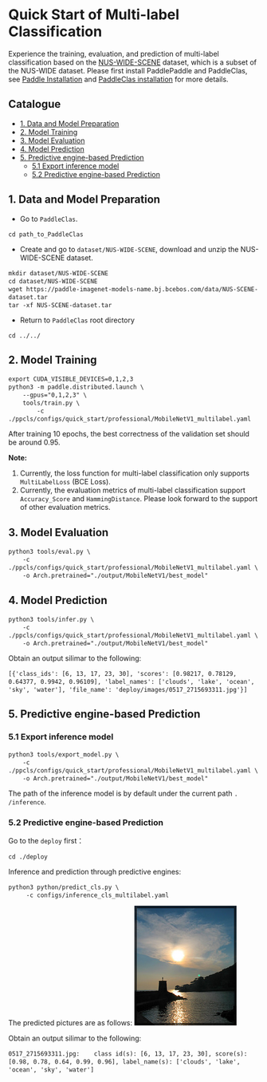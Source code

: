 # Quick Start of Multi-label Classification

Experience the training, evaluation, and prediction of multi-label classification based on the [NUS-WIDE-SCENE](https://lms.comp.nus.edu.sg/wp-content/uploads/2019/research/nuswide/NUS-WIDE.html) dataset, which is a subset of the NUS-WIDE dataset. Please first install PaddlePaddle and PaddleClas, see [Paddle Installation](../installation/install_paddle_en.md) and [PaddleClas installation](../installation/install_paddleclas_en.md) for more details.

## Catalogue

- [1. Data and Model Preparation](#1)
- [2. Model Training](#2)
- [3. Model Evaluation](#3)
- [4. Model Prediction](#4)
- [5. Predictive engine-based Prediction](#5)
  - [5.1 Export inference model](#5.1)
  - [5.2 Predictive engine-based Prediction](#5.2)


<a name="1"></a>
## 1. Data and Model Preparation

- Go to `PaddleClas`.

```
cd path_to_PaddleClas
```

- Create and go to `dataset/NUS-WIDE-SCENE`, download and unzip the NUS-WIDE-SCENE dataset.

```
mkdir dataset/NUS-WIDE-SCENE
cd dataset/NUS-WIDE-SCENE
wget https://paddle-imagenet-models-name.bj.bcebos.com/data/NUS-SCENE-dataset.tar
tar -xf NUS-SCENE-dataset.tar
```

- Return to `PaddleClas` root directory

```
cd ../../
```


<a name="2"></a>
## 2. Model Training

```
export CUDA_VISIBLE_DEVICES=0,1,2,3
python3 -m paddle.distributed.launch \
    --gpus="0,1,2,3" \
    tools/train.py \
        -c ./ppcls/configs/quick_start/professional/MobileNetV1_multilabel.yaml
```

After training 10 epochs, the best correctness of the validation set should be around 0.95.

**Note:**
1. Currently, the loss function for multi-label classification only supports `MultiLabelLoss` (BCE Loss).
2. Currently, the evaluation metrics of multi-label classification support `Accuracy_Score` and `HammingDistance`. Please look forward to the support of other evaluation metrics.

<a name="3"></a>
## 3. Model Evaluation

```
python3 tools/eval.py \
    -c ./ppcls/configs/quick_start/professional/MobileNetV1_multilabel.yaml \
    -o Arch.pretrained="./output/MobileNetV1/best_model"
```


<a name="4"></a>
## 4. Model Prediction

```
python3 tools/infer.py \
    -c ./ppcls/configs/quick_start/professional/MobileNetV1_multilabel.yaml \
    -o Arch.pretrained="./output/MobileNetV1/best_model"
```

Obtain an output silimar to the following:

```
[{'class_ids': [6, 13, 17, 23, 30], 'scores': [0.98217, 0.78129, 0.64377, 0.9942, 0.96109], 'label_names': ['clouds', 'lake', 'ocean', 'sky', 'water'], 'file_name': 'deploy/images/0517_2715693311.jpg'}]
```


<a name="5"></a>
## 5. Predictive engine-based Prediction


<a name="5.1"></a>
### 5.1 Export inference model

```
python3 tools/export_model.py \
    -c ./ppcls/configs/quick_start/professional/MobileNetV1_multilabel.yaml \
    -o Arch.pretrained="./output/MobileNetV1/best_model"
```

The path of the inference model is by default under the current path `. /inference`.


<a name="5.2"></a>
### 5.2 Predictive engine-based Prediction

Go to the `deploy` first：

```
cd ./deploy
```

Inference and prediction through predictive engines:

```
python3 python/predict_cls.py \
     -c configs/inference_cls_multilabel.yaml
```
The predicted pictures are as follows:
![](../../images/quick_start/multi_label_demo.png)

Obtain an output silimar to the following:

```
0517_2715693311.jpg:    class id(s): [6, 13, 17, 23, 30], score(s): [0.98, 0.78, 0.64, 0.99, 0.96], label_name(s): ['clouds', 'lake', 'ocean', 'sky', 'water']
```
